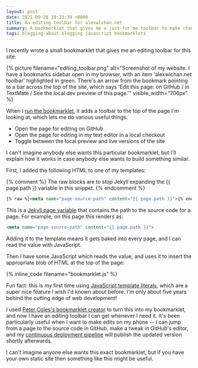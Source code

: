 ```yaml
---
layout: post
date: 2021-09-28 19:23:39 +0000
title: An editing toolbar for alexwlchan.net
summary: A bookmarklet that gives me a just-for-me toolbar to make changes to this site.
tags: blogging-about-blogging javascript bookmarklets
---
```


I recently wrote a small bookmarklet that gives me an editing toolbar for this site:

{%
  picture
  filename="editing_toolbar.png"
  alt="Screenshot of my website. I have a bookmarks sidebar open in my browser, with an item 'alexwlchan.net toolbar' highlighted in green. There's an arrow from the bookmark pointing to a bar across the top of the site, which says 'Edit this page: on GitHub / in TextMate / See the local dev preview of this page.'"
  visible_width="706px"
%}

When I <a href="javascript:(function()%7Bvar%20sourcePath%20%3D%20document.querySelector(%22meta%5Bname%3Dpage-source-path%5D%22).attributes%5B%22content%22%5D.value%3Bif%20(document.location.href.startsWith(%22https%3A%2F%2Falexwlchan.net%2F%22))%20%7Bvar%20altEnvironment%20%3D%20%22local%20dev%20preview%22%3Bvar%20altUrl%20%3D%20document.location.href.replace(%22https%3A%2F%2Falexwlchan.net%2F%22%2C%20%22http%3A%2F%2Flocalhost%3A5757%2F%22)%3B%7D%20else%20%7Bvar%20altEnvironment%20%3D%20%22live%20version%22%3Bvar%20altUrl%20%3D%20document.location.href.replace(%22http%3A%2F%2Flocalhost%3A5757%2F%22%2C%20%22https%3A%2F%2Falexwlchan.net%2F%22)%3B%7D%2F*%20See%20https%3A%2F%2Fstackoverflow.com%2Fq%2F9038625%2F1558022%20*%2Fvar%20iOS%20%3D%20%5B'iPad%20Simulator'%2C'iPhone%20Simulator'%2C'iPod%20Simulator'%2C'iPad'%2C'iPhone'%2C'iPod'%5D.includes(navigator.platform)%20%7C%7C%20(navigator.userAgent.includes(%22Mac%22)%20%26%26%20%22ontouchend%22%20in%20document)%3Bif%20(iOS)%20%7Bdocument.querySelector(%22body%22).innerHTML%20%3D%20%60%3Carticle%20style%3D%22padding-bottom%3A%208px%3B%20padding-top%3A%208px%3B%22%3EEdit%20this%20page%3A%26nbsp%3B%3Cul%20class%3D%22dot_list%22%20style%3D%22display%3A%20inline-block%3B%20margin%3A%200%3B%22%3E%3Cli%3E%3Ca%20href%3D%22https%3A%2F%2Fgithub.com%2Falexwlchan%2Falexwlchan.net%2Fblob%2Flive%2Fsrc%2F%24%7BsourcePath%7D%22%3Eon%20GitHub%3C%2Fa%3E%3C%2Fli%3E%3C%2Ful%3E%3C%2Farticle%3E%60%20%2B%20document.querySelector(%22body%22).innerHTML%3B%7D%20else%20%7Bdocument.querySelector(%22body%22).innerHTML%20%3D%20%60%3Carticle%20style%3D%22padding-bottom%3A%208px%3B%20padding-top%3A%208px%3B%22%3EEdit%20this%20page%3A%26nbsp%3B%3Cul%20class%3D%22dot_list%22%20style%3D%22display%3A%20inline-block%3B%20margin%3A%200%3B%22%3E%3Cli%3E%3Ca%20href%3D%22https%3A%2F%2Fgithub.com%2Falexwlchan%2Falexwlchan.net%2Fblob%2Flive%2Fsrc%2F%24%7BsourcePath%7D%22%3Eon%20GitHub%3C%2Fa%3E%3C%2Fli%3E%3Cli%3E%3Ca%20href%3D%22txmt%3A%2F%2Fopen%3Furl%3Dfile%3A%2F%2F~%2Frepos%2Falexwlchan.net%2Fsrc%2F%24%7BsourcePath%7D%22%3Ein%20TextMate%3C%2Fa%3E%3C%2Fli%3E%3C%2Ful%3E%26nbsp%3B%2F%26nbsp%3BSee%20the%20%3Ca%20href%3D%22%24%7BaltUrl%7D%22%3E%24%7BaltEnvironment%7D%3C%2Fa%3E%20of%20this%20page%3C%2Farticle%3E%60%20%2B%20document.querySelector(%22body%22).innerHTML%3B%7D%7D)()">run the bookmarklet</a>, it adds a toolbar to the top of the page I'm looking at, which lets me do various useful things:

*   Open the page for editing on GitHub
*   Open the page for editing in my text editor in a local checkout
*   Toggle between the local preview and live versions of the site

I can't imagine anybody else wants this particular bookmarklet, but I'll explain how it works in case anybody else wants to build something similar.

First, I added the following HTML to one of my templates:

{% comment %}
The raw blocks are to stop Jekyll expanding the {{ page.path }} variable in this snippet.
{% endcomment %}

```html
{% raw %}<meta name="page-source-path" content="{{ page.path }}">{% endraw %}
```

This is a <a href="https://jekyllrb.com/docs/variables/#page-variables">Jekyll page variable</a> that contains the path to the source code for a page.
For example, on this page this renders as:

```html
<meta name="page-source-path" content="{{ page.path }}">
```

Adding it to the template means it gets baked into every page, and I can read the value with JavaScript.

Then I have some JavaScript which reads the value, and uses it to insert the appropriate blob of HTML at the top of the page:

{% inline_code filename="bookmarklet.js" %}

Fun fact: this is my first time using [JavaScript template literals](https://developer.mozilla.org/en-US/docs/Web/JavaScript/Reference/Template_literals), which are a super nice feature I wish I'd known about before.
I'm only about five years behind the cutting edge of web development!

I used [Peter Coles's bookmarklet creator](https://mrcoles.com/bookmarklet/) to turn this into my bookmarklet, and now I have an editing toolbar I can get whenever I need it.
It's been particularly useful when I want to make edits on my phone -- I can jump from a page to the source code in GitHub, make a tweak in GitHub's editor, and my [continuous deployment pipeline](/about-the-site/) will publish the updated version shortly afterwards.

I can't imagine anyone else wants this exact bookmarklet, but if you have your own static site then something like this might be useful.
